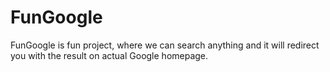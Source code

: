 # FunGoogle
FunGoogle is fun project, where we can search anything and it will redirect you with the result on actual Google homepage.
